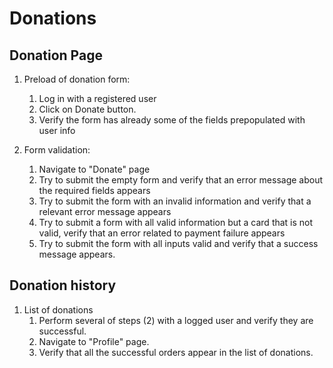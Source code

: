 # Donations

## Donation Page

1. Preload of donation form:

   1. Log in with a registered user
   2. Click on Donate button.
   3. Verify the form has already some of the fields prepopulated with user info

2. Form validation:

   1. Navigate to "Donate" page
   2. Try to submit the empty form and verify that an error message about the required fields appears
   3. Try to submit the form with an invalid information and verify that a relevant error message appears
   4. Try to submit a form with all valid information but a card that is not valid, verify that an error related to payment failure appears
   5. Try to submit the form with all inputs valid and verify that a success message appears.

## Donation history

1. List of donations
   1. Perform several of steps (2) with a logged user and verify they are successful.
   2. Navigate to "Profile" page.
   3. Verify that all the successful orders appear in the list of donations.
